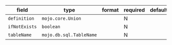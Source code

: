 | field | type | format | required | default | description |
|---|---|---|---|---|---|
| `definition` | `mojo.core.Union` |  | N |  |
| `ifNotExists` | `boolean` |  | N |  |
| `tableName` | `mojo.db.sql.TableName` |  | N |  |  |
